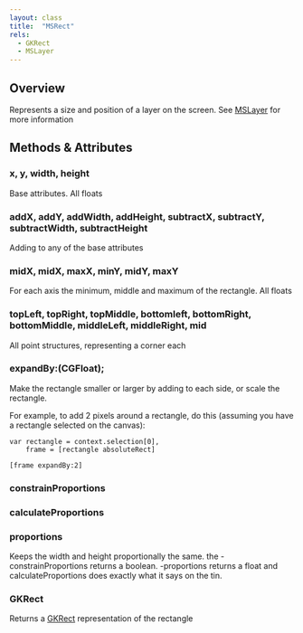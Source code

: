 ```yaml
---
layout: class
title:  "MSRect"
rels:
  - GKRect
  - MSLayer
---
```


## Overview

Represents a size and position of a layer on the screen. See [MSLayer]({{site.baseurl}}/docs/MSLayer) for more information


## Methods & Attributes

### x, y, width, height

Base attributes. All floats

### addX, addY, addWidth, addHeight, subtractX, subtractY, subtractWidth, subtractHeight

Adding to any of the base attributes

### midX, midX, maxX, minY, midY, maxY

For each axis the minimum, middle and maximum of the rectangle. All floats

### topLeft, topRight, topMiddle, bottomleft, bottomRight, bottomMiddle, middleLeft, middleRight, mid

All point structures, representing a corner each

### expandBy:(CGFloat);

Make the rectangle smaller or larger by adding to each side, or scale the rectangle.

For example, to add 2 pixels around a rectangle, do this (assuming you have a rectangle selected on the canvas):

```objective-j
var rectangle = context.selection[0],
    frame = [rectangle absoluteRect]

[frame expandBy:2]
```

### constrainProportions

### calculateProportions

### proportions

Keeps the width and height proportionally the same. the -constrainProportions returns a boolean. -proportions returns a float and calculateProportions does exactly what it says on the tin.

### GKRect

Returns a [GKRect]({{site.baseurl}}/docs/GKRect) representation of the rectangle
